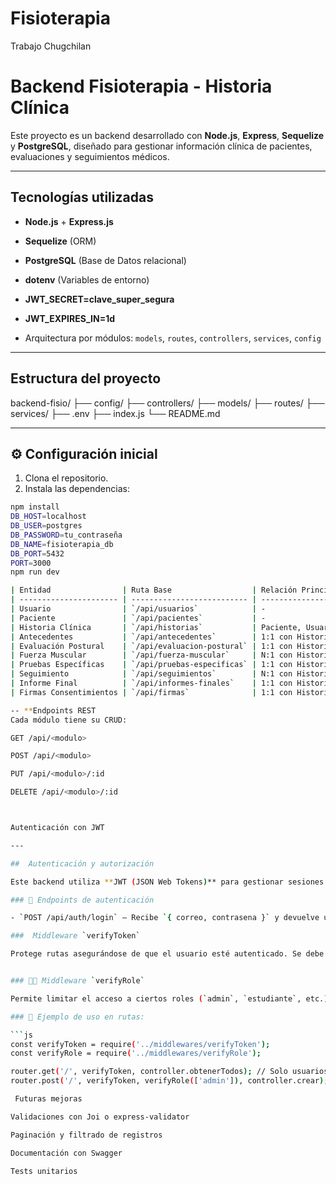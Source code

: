 # Fisioterapia
 Trabajo Chugchilan
# Backend Fisioterapia - Historia Clínica

Este proyecto es un backend desarrollado con **Node.js**, **Express**, **Sequelize** y **PostgreSQL**, diseñado para gestionar información clínica de pacientes, evaluaciones y seguimientos médicos.

---

##  Tecnologías utilizadas

- **Node.js** + **Express.js**
- **Sequelize** (ORM)
- **PostgreSQL** (Base de Datos relacional)
- **dotenv** (Variables de entorno)
- **JWT_SECRET=clave_super_segura**
- **JWT_EXPIRES_IN=1d**

- Arquitectura por módulos: `models`, `routes`, `controllers`, `services`, `config`

---

##  Estructura del proyecto

backend-fisio/
├── config/
├── controllers/
├── models/
├── routes/
├── services/
├── .env
├── index.js
└── README.md

---

## ⚙️ Configuración inicial

1. Clona el repositorio.
2. Instala las dependencias:

```bash
npm install
DB_HOST=localhost
DB_USER=postgres
DB_PASSWORD=tu_contraseña
DB_NAME=fisioterapia_db
DB_PORT=5432
PORT=3000
npm run dev

| Entidad                | Ruta Base                  | Relación Principal       |
| ---------------------- | -------------------------- | ------------------------ |
| Usuario                | `/api/usuarios`            | -                        |
| Paciente               | `/api/pacientes`           | -                        |
| Historia Clínica       | `/api/historias`           | Paciente, Usuario        |
| Antecedentes           | `/api/antecedentes`        | 1:1 con Historia Clínica |
| Evaluación Postural    | `/api/evaluacion-postural` | 1:1 con Historia Clínica |
| Fuerza Muscular        | `/api/fuerza-muscular`     | N:1 con Historia Clínica |
| Pruebas Específicas    | `/api/pruebas-especificas` | 1:1 con Historia Clínica |
| Seguimiento            | `/api/seguimientos`        | N:1 con Historia Clínica |
| Informe Final          | `/api/informes-finales`    | 1:1 con Historia Clínica |
| Firmas Consentimientos | `/api/firmas`              | 1:1 con Historia Clínica |

-- **Endpoints REST
Cada módulo tiene su CRUD:

GET /api/<modulo>

POST /api/<modulo>

PUT /api/<modulo>/:id

DELETE /api/<modulo>/:id



Autenticación con JWT

---

##  Autenticación y autorización

Este backend utiliza **JWT (JSON Web Tokens)** para gestionar sesiones de usuario y proteger rutas.

### 📌 Endpoints de autenticación

- `POST /api/auth/login` – Recibe `{ correo, contrasena }` y devuelve un `token` JWT y datos del usuario.

###  Middleware `verifyToken`

Protege rutas asegurándose de que el usuario esté autenticado. Se debe enviar el token en el header:


### 🧑‍💼 Middleware `verifyRole`

Permite limitar el acceso a ciertos roles (`admin`, `estudiante`, etc.). Se usa junto con `verifyToken`.

### 📌 Ejemplo de uso en rutas:

```js
const verifyToken = require('../middlewares/verifyToken');
const verifyRole = require('../middlewares/verifyRole');

router.get('/', verifyToken, controller.obtenerTodos); // Solo usuarios logueados
router.post('/', verifyToken, verifyRole(['admin']), controller.crear); // Solo admin

 Futuras mejoras

Validaciones con Joi o express-validator

Paginación y filtrado de registros

Documentación con Swagger

Tests unitarios
